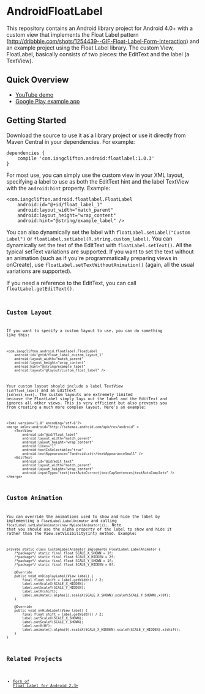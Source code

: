 AndroidFloatLabel
=================

This repository contains an Android library project for Android 4.0+ with a custom view that implements the Float Label pattern (http://dribbble.com/shots/1254439--GIF-Float-Label-Form-Interaction) and an example project using the Float Label library.  The custom View, FloatLabel, basically consists of two pieces: the EditText and the label (a TextView).

Quick Overview
--------------

- [YouTube demo](http://www.youtube.com/watch?v=9VoVxw8aAx0)
- [Google Play example app](https://play.google.com/store/apps/details?id=com.iangclifton.android.floatlabelexample)

Getting Started
---------------

Download the source to use it as a library project or use it directly from Maven Central in your dependencies.  For example:

	dependencies {
		compile 'com.iangclifton.android:floatlabel:1.0.3'
	}

For most use, you can simply use the custom view in your XML layout, specifying a label to use as both the EditText hint and the label TextView with the <code>android:hint</code> property.  Example:

    <com.iangclifton.android.floatlabel.FloatLabel
        android:id="@+id/float_label_1"
        android:layout_width="match_parent"
        android:layout_height="wrap_content"
        android:hint="@string/example_label" />

You can also dynamically set the label with <code>floatLabel.setLabel("Custom Label")</code> or <code>floatLabel.setLabel(R.string.custom_label)</code>. You can dynamically set the text of the EditText with <code>floatLabel.setText()</code>. All the typical setText variations are supported. If you want to set the text without an animation (such as if you're programmatically preparing views in onCreate), use <code>floatLabel.setTextWithoutAnimation()</code> (again, all the usual variations are supported).

If you need a reference to the EditText, you can call <code>floatLabel.getEditText()<code>.

Custom Layout
-------------

If you want to specify a custom layout to use, you can do something like this:

    <com.iangclifton.android.floatlabel.FloatLabel
        android:id="@+id/float_label_custom_layout_1"
        android:layout_width="match_parent"
        android:layout_height="wrap_content"
        android:hint="@string/example_label"
        android:layout="@layout/custom_float_label" />

Your custom layout should include a label TextView (<code>id/float_label</code>) and an EditText (<code>id/edit_text</code>).  The custom layouts are extremely limited because the FloatLabel simply lays out the label and the EditText and ignores all other views.  This is very efficient but also prevents you from creating a much more complex layout.  Here's an example:

    <?xml version="1.0" encoding="utf-8"?>
    <merge xmlns:android="http://schemas.android.com/apk/res/android" >
        <TextView
            android:id="@id/float_label"
            android:layout_width="match_parent"
            android:layout_height="wrap_content"
            android:lines="1"
            android:textIsSelectable="true"
            android:textAppearance="?android:attr/textAppearanceSmall" />
        <EditText
            android:id="@id/edit_text"
            android:layout_width="match_parent"
            android:layout_height="wrap_content"
            android:inputType="text|textAutoCorrect|textCapSentences|textAutoComplete" />
    </merge>

Custom Animation
----------------

You can override the animations used to show and hide the label by implementing a <code>FloatLabel.LabelAnimator</code> and calling <code>floatLabel.setLabelAnimator(new MyLabelAnimator());</code>.  Note that you should use the alpha property of the label to show and hide it rather than the View.setVisibility(int) method.  Example:

    private static class CustomLabelAnimator implements FloatLabel.LabelAnimator {
        /*package*/ static final float SCALE_X_SHOWN = 1f;
        /*package*/ static final float SCALE_X_HIDDEN = 2f;
        /*package*/ static final float SCALE_Y_SHOWN = 1f;
        /*package*/ static final float SCALE_Y_HIDDEN = 0f;

        @Override
        public void onDisplayLabel(View label) {
            final float shift = label.getWidth() / 2;
            label.setScaleX(SCALE_X_HIDDEN);
            label.setScaleY(SCALE_Y_HIDDEN);
            label.setX(shift);
            label.animate().alpha(1).scaleX(SCALE_X_SHOWN).scaleY(SCALE_Y_SHOWN).x(0f);
        }

        @Override
        public void onHideLabel(View label) {
            final float shift = label.getWidth() / 2;
            label.setScaleX(SCALE_X_SHOWN);
            label.setScaleY(SCALE_Y_SHOWN);
            label.setX(0f);
            label.animate().alpha(0).scaleX(SCALE_X_HIDDEN).scaleY(SCALE_Y_HIDDEN).x(shift);
        }
    }


Related Projects
----------------

* [Fork of Float Label for Android 2.3+](https://github.com/edouardouvrard/AndroidFloatLabel-API9)

